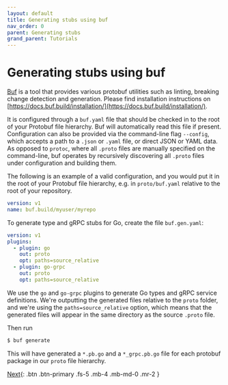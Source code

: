 ```yaml
---
layout: default
title: Generating stubs using buf
nav_order: 0
parent: Generating stubs
grand_parent: Tutorials
---
```


# Generating stubs using buf

[Buf](https://github.com/bufbuild/buf) is a tool that provides various protobuf utilities such as linting, breaking change detection and generation. Please find installation instructions on [https://docs.buf.build/installation/](https://docs.buf.build/installation/).

It is configured through a `buf.yaml` file that should be checked in to the root of your Protobuf file hierarchy. Buf will automatically read this file if present. Configuration can also be provided via the command-line flag `--config`, which accepts a path to a `.json` or `.yaml` file, or direct JSON or YAML data. As opposed to `protoc`, where all `.proto` files are manually specified on the command-line, buf operates by recursively discovering all `.proto` files under configuration and building them.

The following is an example of a valid configuration, and you would put it in the root of your Protobuf file hierarchy, e.g. in `proto/buf.yaml` relative to the root of your repository.

```yaml
version: v1
name: buf.build/myuser/myrepo
```

To generate type and gRPC stubs for Go, create the file `buf.gen.yaml`:

```yaml
version: v1
plugins:
  - plugin: go
    out: proto
    opt: paths=source_relative
  - plugin: go-grpc
    out: proto
    opt: paths=source_relative
```

We use the `go` and `go-grpc` plugins to generate Go types and gRPC service definitions. We're outputting the generated files relative to the `proto` folder, and we're using the `paths=source_relative` option, which means that the generated files will appear in the same directory as the source `.proto` file.

Then run

```sh
$ buf generate
```

This will have generated a `*.pb.go` and a `*_grpc.pb.go` file for each protobuf package in our `proto` file hierarchy.

[Next](../creating_main.go.md){: .btn .btn-primary .fs-5 .mb-4 .mb-md-0 .mr-2 }
